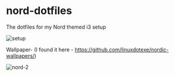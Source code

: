 # nord-dotfiles
The dotfiles for my Nord themed i3 setup

![setup](https://media.discordapp.net/attachments/953167894236250152/959615375090253844/unknown.png?width=896&height=503)

Wallpaper- (I found it here - https://github.com/linuxdotexe/nordic-wallpapers/)

![nord-2](https://github.com/linuxdotexe/nordic-wallpapers/blob/master/wallpapers/ign_dudeOnBuilding3.png)
